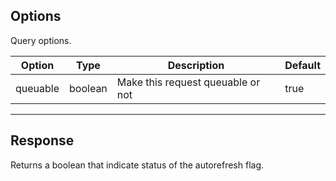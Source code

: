 
## Options

Query options.

| Option   | Type    | Description                       | Default |
| -------- | ------- | --------------------------------- | ------- |
| queuable | boolean | Make this request queuable or not | true    |

---

## Response

Returns a boolean that indicate status of the autorefresh flag.
